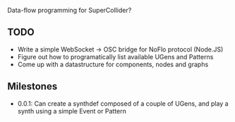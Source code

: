 Data-flow programming for SuperCollider?

TODO
-----
* Write a simple WebSocket -> OSC bridge for NoFlo protocol (Node.JS)
* Figure out how to programatically list available UGens and Patterns
* Come up with a datastructure for components, nodes and graphs

Milestones
------------
* 0.0.1: Can create a synthdef composed of a couple of UGens, and play a synth using a simple Event or Pattern
